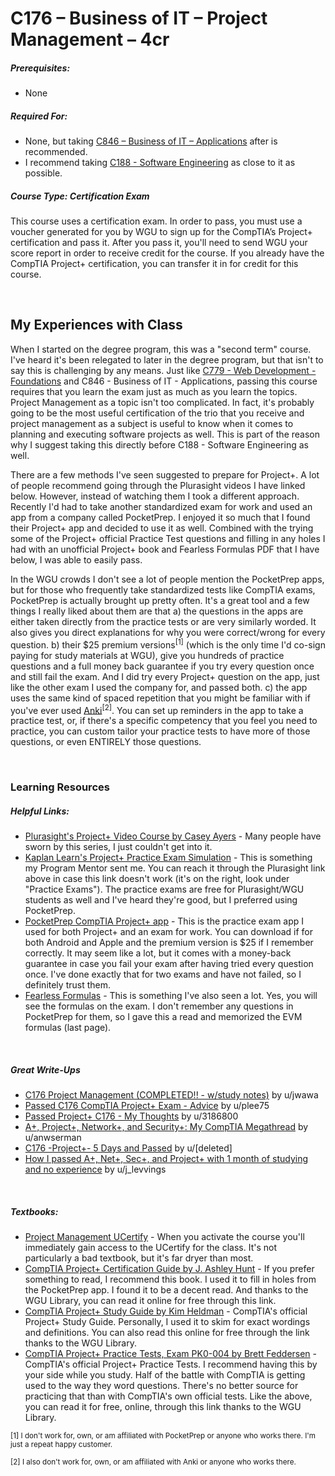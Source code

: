 # C176 – Business of IT – Project Management – 4cr
<h5>Prerequisites:</h5>
<ul>
<li>None</li>
</ul>

<h5>Required For:</h5>
<ul>
<li>None, but taking <a href="https://github.com/Krautpaddy/myBSCS-Classes-Notes/blob/main/C846.md">C846 – Business of IT – Applications</a> after is recommended.</li>
 <li>I recommend taking <a href="https://github.com/Krautpaddy/myBSCS-Classes-Notes/blob/main/C188.md">C188 - Software Engineering</a> as close to it as possible.</li>
</ul>

<h5><b>Course Type:</b> Certification Exam</h5>
<p>This course uses a certification exam. In order to pass, you must use a voucher generated for you by WGU to sign up for the CompTIA’s Project+ certification and pass it. After you pass it, you'll need to send WGU your score report in order to receive credit for the course. If you already have the CompTIA Project+ certification, you can transfer it in for credit for this course.</p>

<br />

<h2>My Experiences with Class</h2>
<p>When I started on the degree program, this was a "second term" course. I've heard it's been relegated to later in the degree program, but that isn't to say this is challenging by any means. Just like <a href="https://github.com/Krautpaddy/myBSCS-Classes-Notes/blob/main/C779.md">C779 - Web Development - Foundations</a> and C846 - Business of IT - Applications, passing this course requires that you learn the exam just as much as you learn the topics. Project Management as a topic isn't too complicated. In fact, it's probably going to be the most useful certification of the trio that you receive and project management as a subject is useful to know when it comes to planning and executing software projects as well. This is part of the reason why I suggest taking this directly before C188 - Software Engineering as well. </p>
<p>There are a few methods I've seen suggested to prepare for Project+. A lot of people recommend going through the Plurasight videos I have linked below. However, instead of watching them I took a different approach. Recently I'd had to take another standardized exam for work and used an app from a company called PocketPrep. I enjoyed it so much that I found their Project+ app and decided to use it as well. Combined with the trying some of the Project+ official Practice Test questions and filling in any holes I had with an unofficial Project+ book and Fearless Formulas PDF that I have below, I was able to easily pass.</p>
<p>In the WGU crowds I don't see a lot of people mention the PocketPrep apps, but for those who frequently take standardized tests like CompTIA exams, PocketPrep is actually brought up pretty often. It's a great tool and a few things I really liked about them are that a) the questions in the apps are either taken directly from the practice tests or are very similarly worded. It also gives you direct explanations for why you were correct/wrong for every question. b) their $25 premium versions<sup>[1]</sup> (which is the only time I'd co-sign paying for study materials at WGU), give you hundreds of practice questions and a full money back guarantee if you try every question once and still fail the exam. And I did try every Project+ question on the app, just like the other exam I used the company for, and passed both. c) the app uses the same kind of spaced repetition that you might be familiar with if you've ever used <a href="https://www.youtube.com/watch?v=5urUZUWoTLo">Anki</a><sup>[2]</sup>. You can set up reminders in the app to take a practice test, or, if there's a specific competency that you feel you need to practice, you can custom tailor your practice tests to have more of those questions, or even ENTIRELY those questions.</p>
<p>

<br />

<h3>Learning Resources</h3>

<h5>Helpful Links:</h5>
<ul>
  <li><a href="https://app.pluralsight.com/paths/certificate/comptia-project">Plurasight's Project+ Video Course by Casey Ayers</a> - Many people have sworn by this series, I just couldn't get into it.</li>
  <li><a href="https://www.kaplanlearn.com/education/offeringdashboard/index/5842475684e9ba91e5fb2c726f568828">Kaplan Learn's Project+ Practice Exam Simulation</a> - This is something my Program Mentor sent me. You can reach it through the Plurasight link above in case this link doesn't work (it's on the right, look under "Practice Exams"). The practice exams are free for Plurasight/WGU students as well and I've heard they're good, but I preferred using PocketPrep.</li>
  <li><a href="https://www.pocketprep.com/exams/comptia-project/ ">PocketPrep CompTIA Project+ app</a> - This is the practice exam app I used for both Project+ and an exam for work. You can download if for both Android and Apple and the premium version is $25 if I remember correctly. It may seem like a lot, but it comes with a money-back guarantee in case you fail your exam after having tried every question once. I've done exactly that for two exams and have not failed, so I definitely trust them.</li>
  <li><a href="https://drive.google.com/file/d/1vAdAam99Yc5fEwJRekJB7mA22XSWrjcy/view">Fearless Formulas</a> - This is something I've also seen a lot. Yes, you will see the formulas on the exam. I don't remember any questions in PocketPrep for them, so I gave this a read and memorized the EVM formulas (last page).</li>
</ul>

<br />

<h5>Great Write-Ups</h5>
<ul>
  <li><a href="https://www.reddit.com/r/WGU/comments/7yofa3/c176_project_management_completed_wstudy_notes/">C176 Project Management (COMPLETED!! - w/study notes)</a> by u/jwawa</li>
    <li><a href="https://www.reddit.com/r/WGU/comments/f5zitm/passed_c176_comptia_project_exam_advice/">Passed C176 CompTIA Project+ Exam - Advice</a> by u/plee75</li>
  <li><a href="https://www.reddit.com/r/WGU/comments/bj940n/passed_project_c176_my_thoughts/">Passed Project+ C176 - My Thoughts</a> by u/3186800</li>
  <li><a href="https://www.reddit.com/r/CompTIA/comments/77kfho/a_project_network_and_security_my_comptia/">A+, Project+, Network+, and Security+: My CompTIA Megathread</a> by u/anwserman</li>
  <li><a href="https://www.reddit.com/r/WGU/comments/8o24fq/c176_project_5_days_and_passed/">C176 -Project+- 5 Days and Passed</a> by u/[deleted]</li>
  <li><a href="https://www.reddit.com/r/CompTIA/comments/hkln6k/how_i_passed_a_net_sec_and_project_with_1_month/">How I passed A+, Net+, Sec+, and Project+ with 1 month of studying and no experience</a> by u/j_levvings</li>
</ul>

<br />

<h5>Textbooks:</h5>
<ul>
  <li><a href="https://lrps.wgu.edu/provision/113956651">Project Management UCertify</a> - When you activate the course you'll immediately gain access to the UCertify for the class. It's not particularly a bad textbook, but it's far dryer than most.</li>
<li><a href="https://ebookcentral.proquest.com/lib/westerngovernors-ebooks/detail.action?docID=5532281 ">CompTIA Project+ Certification Guide by J. Ashley Hunt</a> - If you prefer something to read, I recommend this book. I used it to fill in holes from the PocketPrep app. I found it to be a decent read. And thanks to the WGU Library, you can read it online for free through this link.</li>
  <li><a href="https://search.ebscohost.com/login.aspx?direct=true&db=nlebk&AN=1455728&site=eds-live&scope=site ">CompTIA Project+ Study Guide by Kim Heldman</a> - CompTIA's official Project+ Study Guide. Personally, I used it to skim for exact wordings and definitions. You can also read this online for free through the link thanks to the WGU Library.</li>
<li><a href="https://search.ebscohost.com/login.aspx?direct=true&db=nlebk&AN=1485626&site=eds-live&scope=site">CompTIA Project+ Practice Tests, Exam PK0-004 by Brett Feddersen</a> - CompTIA's official Project+ Practice Tests. I recommend having this by your side while you study. Half of the battle with CompTIA is getting used to the way they word questions. There's no better source for practicing that than with CompTIA's own official tests. Like the above, you can read it for free, online, through this link thanks to the WGU Library.</li>
</ul>
<p><sub>[1] I don't work for, own, or am affiliated with PocketPrep or anyone who works there. I'm just a repeat happy customer.</sub></p>
<p><sub>[2] I also don't work for, own, or am affiliated with Anki or anyone who works there.</sub></p>
